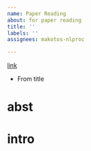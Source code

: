 ```yaml
---
name: Paper Reading
about: for paper reading
title: ''
labels: ''
assignees: makotos-nlproc

---
```


[link]()

- From title

# abst

# intro
